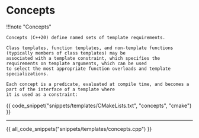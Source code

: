 # Concepts

!!!note "Concepts"

    Concepts (C++20) define named sets of template requirements. 

    Class templates, function templates, and non-template functions (typically members of class templates) may be 
    associated with a template constraint, which specifies the requirements on template arguments, which can be used 
    to select the most appropriate function overloads and template specializations. 

    Each concept is a predicate, evaluated at compile time, and becomes a part of the interface of a template where 
    it is used as a constraint:

{{ code_snippet("snippets/templates/CMakeLists.txt", "concepts", "cmake") }}

<hr>

{{ all_code_snippets("snippets/templates/concepts.cpp") }}

